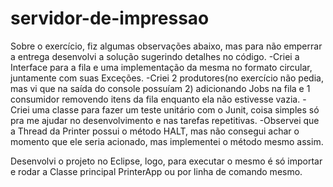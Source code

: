 servidor-de-impressao
=====================

Sobre o exercício, fiz algumas observações abaixo, mas para não emperrar a entrega desenvolvi a solução sugerindo detalhes no código.
-Criei a Interface para a fila e uma implementação da mesma no formato circular, juntamente com suas Exceções.
-Criei 2 produtores(no exercício não pedia, mas vi que na saída do console possuíam 2) adicionando Jobs na fila e 1 consumidor removendo itens da fila enquanto ela não estivesse vazia.
-Criei uma classe para fazer um teste unitário com o Junit, coisa simples só pra me ajudar no desenvolvimento e nas tarefas repetitivas.
-Observei que a Thread da Printer possui o método HALT, mas não consegui achar o momento que ele seria acionado, mas implementei o método mesmo assim.

Desenvolvi o projeto no Eclipse, logo, para executar o mesmo é só importar e rodar a Classe principal PrinterApp ou por linha de comando mesmo.
